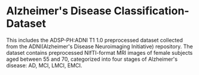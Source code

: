 # Alzheimer's Disease Classification-Dataset
This includes the ADSP-PH:ADNI T1 1.0 preprocessed dataset collected from the ADNI(Alzheimer's Disease Neuroimaging Initiative) repository.
The dataset contains preprocessed NIfTI-format MRI images of female subjects aged between 55 and 70, categorized into four stages of Alzheimer's disease: AD, MCI, LMCI, EMCI.

